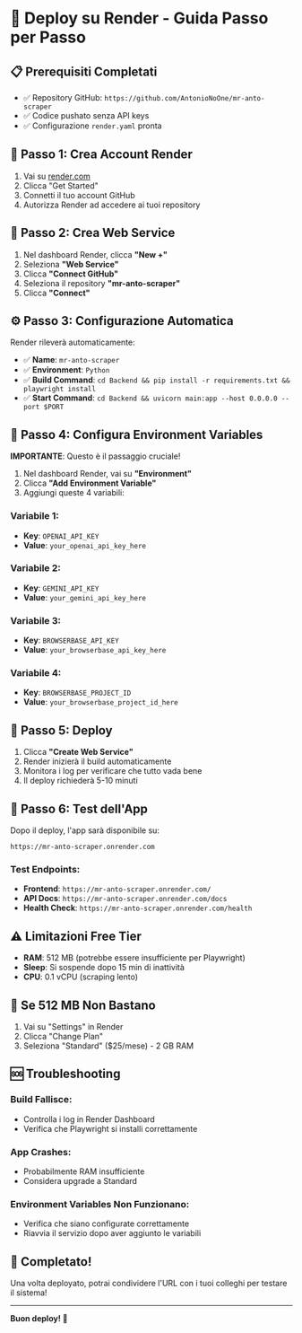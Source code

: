 # 🚀 Deploy su Render - Guida Passo per Passo

## 📋 **Prerequisiti Completati**
- ✅ Repository GitHub: `https://github.com/AntonioNoOne/mr-anto-scraper`
- ✅ Codice pushato senza API keys
- ✅ Configurazione `render.yaml` pronta

## 🔧 **Passo 1: Crea Account Render**
1. Vai su [render.com](https://render.com)
2. Clicca "Get Started"
3. Connetti il tuo account GitHub
4. Autorizza Render ad accedere ai tuoi repository

## 🚀 **Passo 2: Crea Web Service**
1. Nel dashboard Render, clicca **"New +"**
2. Seleziona **"Web Service"**
3. Clicca **"Connect GitHub"**
4. Seleziona il repository **"mr-anto-scraper"**
5. Clicca **"Connect"**

## ⚙️ **Passo 3: Configurazione Automatica**
Render rileverà automaticamente:
- ✅ **Name**: `mr-anto-scraper`
- ✅ **Environment**: `Python`
- ✅ **Build Command**: `cd Backend && pip install -r requirements.txt && playwright install`
- ✅ **Start Command**: `cd Backend && uvicorn main:app --host 0.0.0.0 --port $PORT`

## 🔑 **Passo 4: Configura Environment Variables**
**IMPORTANTE**: Questo è il passaggio cruciale!

1. Nel dashboard Render, vai su **"Environment"**
2. Clicca **"Add Environment Variable"**
3. Aggiungi queste 4 variabili:

### **Variabile 1:**
- **Key**: `OPENAI_API_KEY`
- **Value**: `your_openai_api_key_here`

### **Variabile 2:**
- **Key**: `GEMINI_API_KEY`
- **Value**: `your_gemini_api_key_here`

### **Variabile 3:**
- **Key**: `BROWSERBASE_API_KEY`
- **Value**: `your_browserbase_api_key_here`

### **Variabile 4:**
- **Key**: `BROWSERBASE_PROJECT_ID`
- **Value**: `your_browserbase_project_id_here`

## 🚀 **Passo 5: Deploy**
1. Clicca **"Create Web Service"**
2. Render inizierà il build automaticamente
3. Monitora i log per verificare che tutto vada bene
4. Il deploy richiederà 5-10 minuti

## 🎯 **Passo 6: Test dell'App**
Dopo il deploy, l'app sarà disponibile su:
```
https://mr-anto-scraper.onrender.com
```

### **Test Endpoints:**
- **Frontend**: `https://mr-anto-scraper.onrender.com/`
- **API Docs**: `https://mr-anto-scraper.onrender.com/docs`
- **Health Check**: `https://mr-anto-scraper.onrender.com/health`

## ⚠️ **Limitazioni Free Tier**
- **RAM**: 512 MB (potrebbe essere insufficiente per Playwright)
- **Sleep**: Si sospende dopo 15 min di inattività
- **CPU**: 0.1 vCPU (scraping lento)

## 🔄 **Se 512 MB Non Bastano**
1. Vai su "Settings" in Render
2. Clicca "Change Plan"
3. Seleziona "Standard" ($25/mese) - 2 GB RAM

## 🆘 **Troubleshooting**

### **Build Fallisce:**
- Controlla i log in Render Dashboard
- Verifica che Playwright si installi correttamente

### **App Crashes:**
- Probabilmente RAM insufficiente
- Considera upgrade a Standard

### **Environment Variables Non Funzionano:**
- Verifica che siano configurate correttamente
- Riavvia il servizio dopo aver aggiunto le variabili

## 🎉 **Completato!**
Una volta deployato, potrai condividere l'URL con i tuoi colleghi per testare il sistema!

---

**Buon deploy! 🚀**
